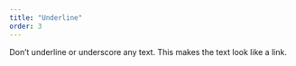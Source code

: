 ```yaml
---
title: "Underline"
order: 3
---
```


Don’t underline or underscore any text. This makes the text look like a link.
